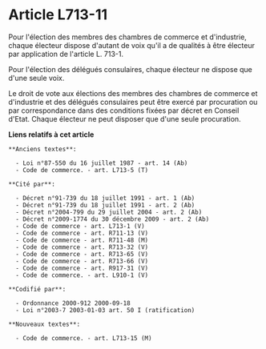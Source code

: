 # Article L713-11

Pour l'élection des membres des chambres de commerce et d'industrie, chaque électeur dispose d'autant de voix qu'il a de
qualités à être électeur par application de l'article L. 713-1.

Pour l'élection des délégués consulaires, chaque électeur ne dispose que d'une seule voix.

Le droit de vote aux élections des membres des chambres de commerce et d'industrie et des délégués consulaires peut être
exercé par procuration ou par correspondance dans des conditions fixées par décret en Conseil d'Etat. Chaque électeur ne peut
disposer que d'une seule procuration.

**Liens relatifs à cet article**

	**Anciens textes**:

	  - Loi n°87-550 du 16 juillet 1987 - art. 14 (Ab)
	  - Code de commerce. - art. L713-5 (T)

	**Cité par**:

	  - Décret n°91-739 du 18 juillet 1991 - art. 1 (Ab)
	  - Décret n°91-739 du 18 juillet 1991 - art. 2 (Ab)
	  - Décret n°2004-799 du 29 juillet 2004 - art. 2 (Ab)
	  - Décret n°2009-1774 du 30 décembre 2009 - art. 2 (Ab)
	  - Code de commerce - art. L713-1 (V)
	  - Code de commerce - art. R711-13 (V)
	  - Code de commerce - art. R711-48 (M)
	  - Code de commerce - art. R713-32 (V)
	  - Code de commerce - art. R713-65 (V)
	  - Code de commerce - art. R713-66 (V)
	  - Code de commerce - art. R917-31 (V)
	  - Code de commerce. - art. L910-1 (V)

	**Codifié par**:

	  - Ordonnance 2000-912 2000-09-18
	  - Loi n°2003-7 2003-01-03 art. 50 I (ratification)

	**Nouveaux textes**:

	  - Code de commerce. - art. L713-15 (M)
